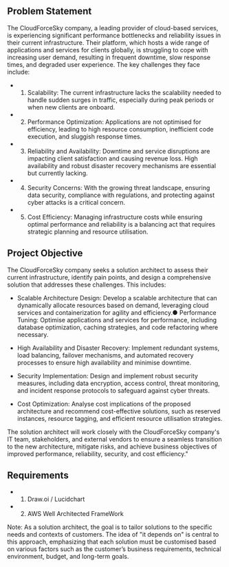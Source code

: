 ## Problem Statement

The CloudForceSky company, a leading provider of cloud-based services, is experiencing
significant performance bottlenecks and reliability issues in their current infrastructure. Their
platform, which hosts a wide range of applications and services for clients globally, is
struggling to cope with increasing user demand, resulting in frequent downtime, slow
response times, and degraded user experience.
The key challenges they face include:

- 1. Scalability: The current infrastructure lacks the scalability needed to handle sudden surges in traffic, especially during peak periods or when new clients are onboard.

- 2. Performance Optimization: Applications are not optimised for efficiency, leading to high resource consumption, inefficient code execution, and sluggish
response times.

- 3. Reliability and Availability: Downtime and service disruptions are impacting client satisfaction and causing revenue loss. High availability and robust disaster recovery mechanisms are essential but currently lacking.

- 4. Security Concerns: With the growing threat landscape, ensuring data security, compliance with regulations, and protecting against cyber attacks is a critical concern.

- 5. Cost Efficiency: Managing infrastructure costs while ensuring optimal performance and reliability is a balancing act that requires strategic planning and resource utilisation.

## Project Objective

The CloudForceSky company seeks a solution architect to assess their current infrastructure,
identify pain points, and design a comprehensive solution that addresses these challenges.
This includes:

- Scalable Architecture Design: Develop a scalable architecture that can dynamically
allocate resources based on demand, leveraging cloud services and containerization
for agility and efficiency.● Performance Tuning: Optimise applications and services for performance, including
database optimization, caching strategies, and code refactoring where necessary.

- High Availability and Disaster Recovery: Implement redundant systems, load
balancing, failover mechanisms, and automated recovery processes to ensure high
availability and minimise downtime.

- Security Implementation: Design and implement robust security measures, including
data encryption, access control, threat monitoring, and incident response protocols to
safeguard against cyber threats.

- Cost Optimization: Analyse cost implications of the proposed architecture and
recommend cost-effective solutions, such as reserved instances, resource tagging, and
efficient resource utilisation strategies.

The solution architect will work closely with the CloudForceSky company's IT team,
stakeholders, and external vendors to ensure a seamless transition to the new architecture,
mitigate risks, and achieve business objectives of improved performance, reliability, security,
and cost efficiency."

## Requirements

- 1. Draw.oi / Lucidchart
- 2. AWS Well Architected FrameWork

Note: As a solution architect, the goal is to tailor solutions to the specific needs and contexts
of customers. The idea of "it depends on" is central to this approach, emphasizing that each
solution must be customised based on various factors such as the customer’s business
requirements, technical environment, budget, and long-term goals.
